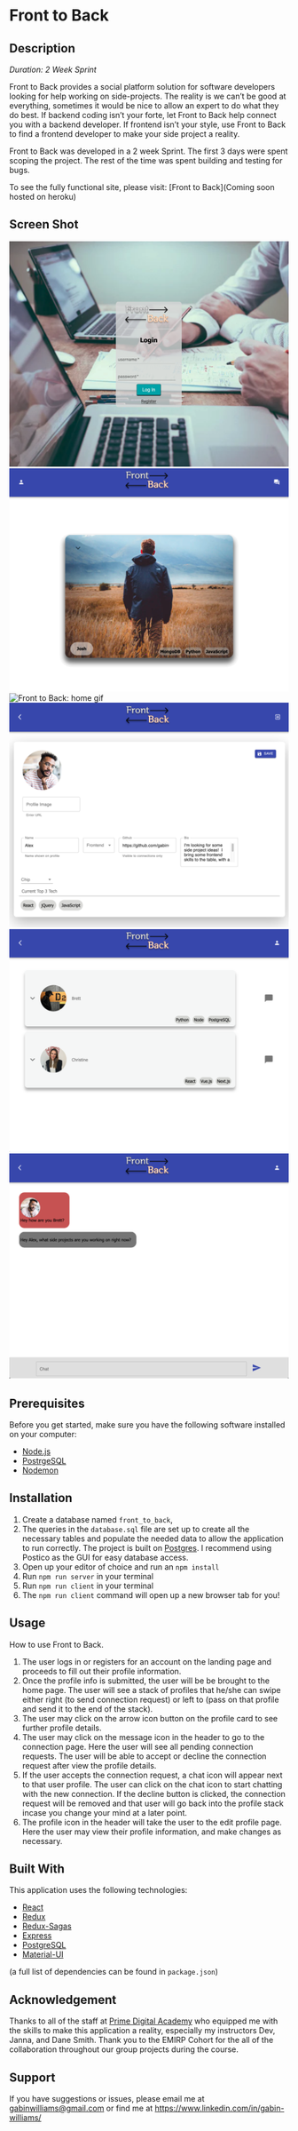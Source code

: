 

# Front to Back

## Description

_Duration: 2 Week Sprint_

Front to Back provides a social platform solution for software developers looking for help working on side-projects.  The reality is we can’t be good at everything, sometimes it would be nice to allow an expert to do what they do best.  If backend coding isn’t your forte, let Front to Back help connect you with a backend developer.  If frontend isn’t your style, use Front to Back to find a frontend developer to make your side project a reality.

Front to Back was developed in a 2 week Sprint.  The first 3 days were spent scoping the project.  The rest of the time was spent building and testing for bugs.

To see the fully functional site, please visit: [Front to Back](Coming soon hosted on heroku)

## Screen Shot

![Front to Back: login](public/Images/LoginPage.png)
![Front to Back: home](public/Images/HomePage.png)
![Front to Back: home gif](public/Images/FrontToBack.gif)
![Front to Back: edit profile](public/Images/EditProfilePage.png)
![Front to Back: connection](public/Images/ConnectionPage.png)
![Front to Back: chat](public/Images/ChatPage.png)

## Prerequisites

Before you get started, make sure you have the following software installed on your computer:

- [Node.js](https://nodejs.org/en/)
- [PostrgeSQL](https://www.postgresql.org/)
- [Nodemon](https://nodemon.io/)


## Installation


1. Create a database named `front_to_back`,
2. The queries in the `database.sql` file are set up to create all the necessary tables and populate the needed data to allow the application to run correctly. The project is built on [Postgres](https://www.postgresql.org/download/). I recommend using Postico as the GUI for easy database access. 
3. Open up your editor of choice and run an `npm install`
4. Run `npm run server` in your terminal
5. Run `npm run client` in your terminal
6. The `npm run client` command will open up a new browser tab for you!

## Usage
How to use Front to Back.

1. The user logs in or registers for an account on the landing page and proceeds to fill out their profile information.
2. Once the profile info is submitted, the user will be be brought to the home page. The user will see a stack of profiles that he/she can swipe either right (to send connection request) or left to (pass on that profile and send it to the end of the stack).
3. The user may click on the arrow icon button on the profile card to see further profile details.
4. The user may click on the message icon in the header to go to the connection page.  Here the user will see all pending connection requests.  The user will be able to accept or decline the connection request after view the profile details.
5. If the user accepts the connection request, a chat icon will appear next to that user profile.  The user can click on the chat icon to start chatting with the new connection.  If the decline button is clicked, the connection request will be removed and that user will go back into the profile stack incase you change your mind at a later point.
6. The profile icon in the header will take the user to the edit profile page.  Here the user may view their profile information, and make changes as necessary.


## Built With

This application uses the following technologies:

- [React](https://reactjs.org/)
- [Redux](https://maven.apache.org/)
- [Redux-Sagas](https://redux-saga.js.org/)
- [Express](https://expressjs.com/)
- [PostgreSQL](https://www.postgresql.org/)
- [Material-UI](https://material-ui.com/)




(a full list of dependencies can be found in `package.json`)


## Acknowledgement
Thanks to all of the staff at [Prime Digital Academy](https://www.primeacademy.io) who equipped me with the skills to make this application a reality, especially my instructors Dev, Janna, and Dane Smith. Thank you to the EMIRP Cohort for the all of the collaboration throughout our group projects during the course.


## Support
If you have suggestions or issues, please email me at gabinwilliams@gmail.com or find me at https://www.linkedin.com/in/gabin-williams/



